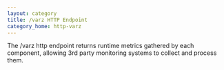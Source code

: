 ```yaml
---
layout: category
title: /varz HTTP Endpoint
category_home: http-varz
---
```


The /varz http endpoint returns runtime metrics gathered by each component, allowing
3rd party monitoring systems to collect and process them.
